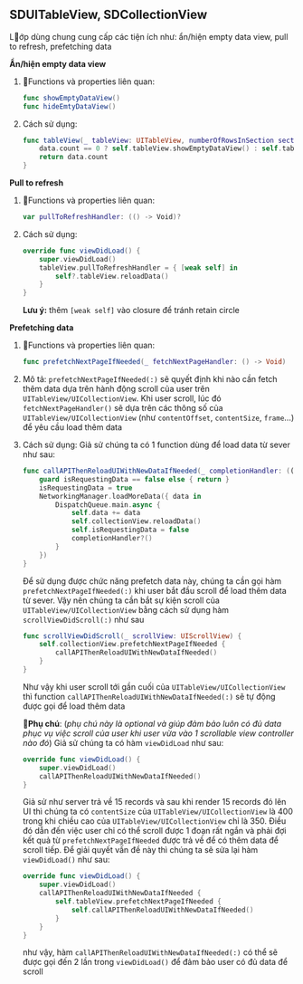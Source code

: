 
## SDUITableView, SDCollectionView
Lớp dùng chung cung cấp các tiện ích như: ẩn/hiện empty data view, pull to refresh, prefetching data

**Ẩn/hiện empty data view**
 1. Functions và properties liên quan:
	```swift
	func showEmptyDataView()
	func hideEmtyDataView()
	```
 2. Cách sử dụng:
	```swift
	func tableView(_ tableView: UITableView, numberOfRowsInSection section: Int) -> Int {
		data.count == 0 ? self.tableView.showEmptyDataView() : self.tableView.hideEmtyDataView()
		return data.count
	}
	```

**Pull to refresh**
 1. Functions và properties liên quan:
	```swift
	var pullToRefreshHandler: (() -> Void)?
	```
 2. Cách sử dụng:
	```swift
	override func viewDidLoad() {
		super.viewDidLoad()
		tableView.pullToRefreshHandler = { [weak self] in
			self?.tableView.reloadData()
		}	
	}
	```
	**Lưu ý:** thêm `[weak self]` vào closure để tránh retain circle
	
**Prefetching data**
 1. Functions và properties liên quan:
	 ```swift
	 func prefetchNextPageIfNeeded(_ fetchNextPageHandler: () -> Void)
	```
2. Mô tả:
	`prefetchNextPageIfNeeded(:)` sẽ quyết định khi nào cần fetch thêm data dựa trên hành động scroll của user trên `UITableView/UICollectionView`. Khi user scroll, lúc đó `fetchNextPageHandler()` sẽ dựa trên các thông số của `UITableView/UICollectionView` (như `contentOffset`, `contentSize`, `frame`...) để yêu cầu load thêm data
3. Cách sử dụng:
	Giả sử chúng ta có 1 function dùng để load data từ sever như sau:
	```swift
	func callAPIThenReloadUIWithNewDataIfNeeded(_ completionHandler: (() -> Void)? = nil) {
		guard isRequestingData == false else { return }
		isRequestingData = true
		NetworkingManager.loadMoreData({ data in
			DispatchQueue.main.async {
				self.data += data
				self.collectionView.reloadData()
				self.isRequestingData = false
				completionHandler?()
			}
		})
	}
	```
	Để sử dụng được chức năng prefetch data này, chúng ta cần gọi hàm `prefetchNextPageIfNeeded(:)` khi user bắt đầu scroll để load thêm data từ sever. Vậy nên chúng ta cần  bắt sự kiện scroll của `UITableView/UICollectionView` bằng cách sử dụng hàm `scrollViewDidScroll(:)` như sau
	```swift
	func scrollViewDidScroll(_ scrollView: UIScrollView) {
		self.collectionView.prefetchNextPageIfNeeded {
			callAPIThenReloadUIWithNewDataIfNeeded()
		}
	}
	```
	Như vậy khi user scroll tới gần cuối của `UITableView/UICollectionView` thì function `callAPIThenReloadUIWithNewDataIfNeeded(:)` sẽ tự động được gọi để load thêm data
	
	**Phụ chú**: (*phụ chú này là optional và giúp đảm bảo luôn có đủ data phục vụ việc scroll của user khi user vừa vào 1 scrollable view controller nào đó*)
	Giả sử chúng ta có hàm `viewDidLoad` như sau:
	```swift
	override func viewDidLoad() {
		super.viewDidLoad()
		callAPIThenReloadUIWithNewDataIfNeeded()
	}
	```
	Giả sử như server trả về 15 records và sau khi render 15 records đó lên UI thì chúng ta có `contentSize` của `UITableView/UICollectionView` là 400 trong khi chiều cao của `UITableView/UICollectionView` chỉ là 350. Điều đó dẫn đến việc user chỉ có thể scroll được 1 đoạn rất ngắn và phải đợi kết quả từ `prefetchNextPageIfNeeded` được trả về để có thêm data để scroll tiếp.
		Để giải quyết vấn đề này thì chúng ta sẽ sửa lại hàm `viewDidLoad()` như sau:
	```swift
	override func viewDidLoad() {
		super.viewDidLoad()
		callAPIThenReloadUIWithNewDataIfNeeded {
			self.tableView.prefetchNextPageIfNeeded {
				self.callAPIThenReloadUIWithNewDataIfNeeded()
			}
		}
	}
	```
	như vậy, hàm `callAPIThenReloadUIWithNewDataIfNeeded(:)` có thể sẽ được gọi đến 2 lần trong `viewDidLoad()` để đảm bảo user có đủ data để scroll
<!--stackedit_data:
eyJoaXN0b3J5IjpbLTc1MjkwMDg0NV19
-->